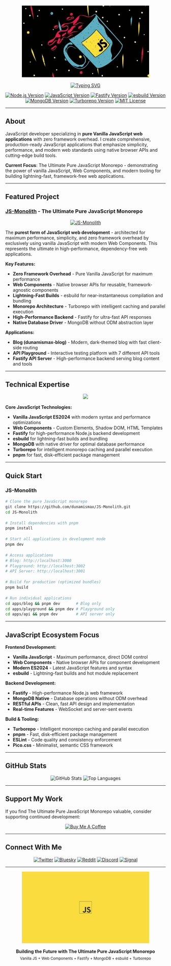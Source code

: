 <p align="center">
  <img src="https://github.com/dunamismax/js-monolith/blob/main/images/js-coffee-particles.jpeg" alt="JavaScript Coffee Particles" width="400" />
</p>

<p align="center">
  <a href="https://github.com/dunamismax">
    <img src="https://readme-typing-svg.demolab.com/?font=Fira+Code&size=24&pause=1000&color=F7DF1E&center=true&vCenter=true&width=800&lines=JavaScript+Developer;The+Ultimate+Pure+JavaScript+Monorepo;Vanilla+JS+%2B+Web+Components+%2B+Fastify;Lightning-Fast+esbuild+%2B+MongoDB;Pico.css+%2B+Turborepo;Zero+Framework+Overhead" alt="Typing SVG" />
  </a>
</p>

<p align="center">
  <a href="https://nodejs.org/"><img src="https://img.shields.io/badge/Node.js-18+-339933.svg?logo=node.js" alt="Node.js Version"></a>
  <a href="https://developer.mozilla.org/en-US/docs/Web/JavaScript"><img src="https://img.shields.io/badge/JavaScript-ES2024-F7DF1E.svg?logo=javascript" alt="JavaScript Version"></a>
  <a href="https://www.fastify.io/"><img src="https://img.shields.io/badge/Fastify-4.0+-000000.svg?logo=fastify" alt="Fastify Version"></a>
  <a href="https://esbuild.github.io/"><img src="https://img.shields.io/badge/esbuild-0.20+-FFCF00.svg?logo=esbuild" alt="esbuild Version"></a>
  <a href="https://www.mongodb.com/"><img src="https://img.shields.io/badge/MongoDB-6.0+-47A248.svg?logo=mongodb" alt="MongoDB Version"></a>
  <a href="https://turbo.build/"><img src="https://img.shields.io/badge/Turborepo-2.0+-EF4444.svg?logo=turborepo" alt="Turborepo Version"></a>
  <a href="https://opensource.org/licenses/MIT"><img src="https://img.shields.io/badge/License-MIT-green.svg" alt="MIT License"></a>
</p>

---

## About

JavaScript developer specializing in **pure Vanilla JavaScript web applications** with zero framework overhead. I create comprehensive, production-ready JavaScript applications that emphasize simplicity, performance, and modern web standards using native browser APIs and cutting-edge build tools.

**Current Focus**: The Ultimate Pure JavaScript Monorepo - demonstrating the power of vanilla JavaScript, Web Components, and modern tooling for building lightning-fast, framework-free web applications.

---

## Featured Project

### **[JS-Monolith](https://github.com/dunamismax/JS-Monolith)** - The Ultimate Pure JavaScript Monorepo

<p align="center">
  <a href="https://github.com/dunamismax/JS-Monolith">
    <img src="https://github-readme-stats.vercel.app/api/pin/?username=dunamismax&repo=JS-Monolith&theme=dark&show_owner=true" alt="JS-Monolith" />
  </a>
</p>

The **purest form of JavaScript web development** - architected for maximum performance, simplicity, and zero framework overhead by exclusively using vanilla JavaScript with modern Web Components. This represents the ultimate in high-performance, dependency-free web applications.

**Key Features:**

- **Zero Framework Overhead** - Pure Vanilla JavaScript for maximum performance
- **Web Components** - Native browser APIs for reusable, framework-agnostic components
- **Lightning-Fast Builds** - esbuild for near-instantaneous compilation and bundling
- **Monorepo Architecture** - Turborepo with intelligent caching and parallel execution
- **High-Performance Backend** - Fastify for ultra-fast API responses
- **Native Database Driver** - MongoDB without ODM abstraction layer

**Applications:**

- **Blog (dunamismax-blog)** - Modern, dark-themed blog with fast client-side routing
- **API Playground** - Interactive testing platform with 7 different API tools
- **Fastify API Server** - High-performance backend serving blog content and tools

---

## Technical Expertise

<p align="center">
  <a href="https://skillicons.dev">
    <img src="https://skillicons.dev/icons?i=js,nodejs,mongodb,html,css,git,github,vscode,linux,docker" />
  </a>
</p>

**Core JavaScript Technologies:**

- **Vanilla JavaScript ES2024** with modern syntax and performance optimizations
- **Web Components** - Custom Elements, Shadow DOM, HTML Templates
- **Fastify** for high-performance Node.js backend development
- **esbuild** for lightning-fast builds and bundling
- **MongoDB** with native driver for optimal database performance
- **Turborepo** for intelligent monorepo caching and parallel execution
- **pnpm** for fast, disk-efficient package management

---

## Quick Start

### JS-Monolith

```bash
# Clone the pure JavaScript monorepo
git clone https://github.com/dunamismax/JS-Monolith.git
cd JS-Monolith

# Install dependencies with pnpm
pnpm install

# Start all applications in development mode
pnpm dev

# Access applications
# Blog: http://localhost:3000
# Playground: http://localhost:3002
# API Server: http://localhost:3001

# Build for production (optimized bundles)
pnpm build

# Run individual applications
cd apps/blog && pnpm dev       # Blog only
cd apps/playground && pnpm dev # Playground only
cd apps/api && pnpm dev        # API server only
```

---

## JavaScript Ecosystem Focus

**Frontend Development:**

- **Vanilla JavaScript** - Maximum performance, direct DOM control
- **Web Components** - Native browser APIs for component development
- **Modern ES2024** - Latest JavaScript features and syntax
- **esbuild** - Lightning-fast builds and hot module replacement

**Backend Development:**

- **Fastify** - High-performance Node.js web framework
- **MongoDB Native** - Database operations without ODM overhead
- **RESTful APIs** - Clean, fast API design and implementation
- **Real-time Features** - WebSocket and server-sent events

**Build & Tooling:**

- **Turborepo** - Intelligent monorepo caching and parallel execution
- **pnpm** - Fast, disk-efficient package management
- **ESLint** - Code quality and consistency enforcement
- **Pico.css** - Minimalist, semantic CSS framework

---

## GitHub Stats

<p align="center">
  <img src="https://github-readme-stats.vercel.app/api?username=dunamismax&show_icons=true&theme=dark&count_private=true" alt="GitHub Stats" />
  <img src="https://github-readme-stats.vercel.app/api/top-langs/?username=dunamismax&layout=compact&theme=dark" alt="Top Languages" />
</p>

---

## Support My Work

If you find The Ultimate Pure JavaScript Monorepo valuable, consider supporting continued development:

<p align="center">
  <a href="https://www.buymeacoffee.com/dunamismax" target="_blank">
    <img src="https://cdn.buymeacoffee.com/buttons/v2/default-yellow.png" alt="Buy Me A Coffee" style="height: 60px !important;width: 217px !important;" />
  </a>
</p>

---

## Connect With Me

<p align="center">
  <a href="https://twitter.com/dunamismax" target="_blank"><img src="https://img.shields.io/badge/Twitter-%231DA1F2.svg?&style=for-the-badge&logo=twitter&logoColor=white" alt="Twitter"></a>
  <a href="https://bsky.app/profile/dunamismax.bsky.social" target="_blank"><img src="https://img.shields.io/badge/Bluesky-blue?style=for-the-badge&logo=bluesky&logoColor=white" alt="Bluesky"></a>
  <a href="https://reddit.com/user/dunamismax" target="_blank"><img src="https://img.shields.io/badge/Reddit-%23FF4500.svg?&style=for-the-badge&logo=reddit&logoColor=white" alt="Reddit"></a>
  <a href="https://discord.com/users/dunamismax" target="_blank"><img src="https://img.shields.io/badge/Discord-dunamismax-7289DA.svg?style=for-the-badge&logo=discord&logoColor=white" alt="Discord"></a>
  <a href="https://signal.me/#p/+dunamismax.66" target="_blank"><img src="https://img.shields.io/badge/Signal-dunamismax.66-3A76F0.svg?style=for-the-badge&logo=signal&logoColor=white" alt="Signal"></a>
</p>

---

<p align="center">
  <img src="https://github.com/dunamismax/js-monolith/blob/main/images/js-yellow-blank.jpeg" alt="JavaScript Yellow" width="400" />
</p>

<p align="center">
  <strong>Building the Future with The Ultimate Pure JavaScript Monorepo</strong><br>
  <sub>Vanilla JS + Web Components + Fastify + MongoDB + esbuild + Turborepo</sub>
</p>
